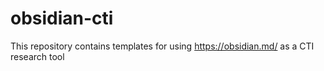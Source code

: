 # obsidian-cti
This repository contains templates for using https://obsidian.md/ as a CTI research tool
